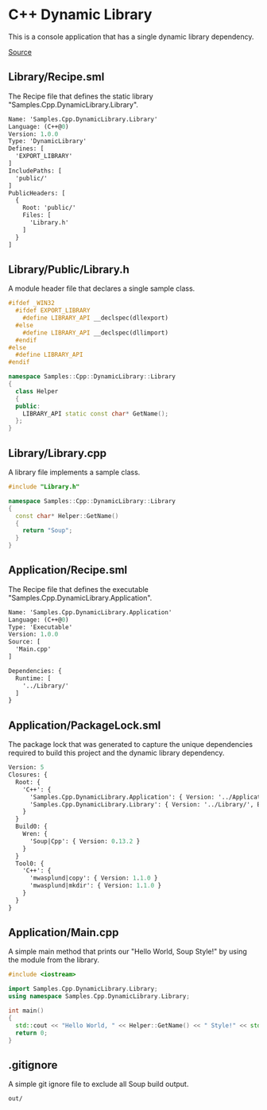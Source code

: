 # C++ Dynamic Library
This is a console application that has a single dynamic library dependency.

[Source](https://github.com/soup-build/soup/tree/main/Samples/Cpp/DynamicLibrary)

## Library/Recipe.sml
The Recipe file that defines the static library "Samples.Cpp.DynamicLibrary.Library".
```sml
Name: 'Samples.Cpp.DynamicLibrary.Library'
Language: (C++@0)
Version: 1.0.0
Type: 'DynamicLibrary'
Defines: [
  'EXPORT_LIBRARY'
]
IncludePaths: [
  'public/'
]
PublicHeaders: [
  {
    Root: 'public/'
    Files: [
      'Library.h'
    ]
  }
]
```

## Library/Public/Library.h
A module header file that declares a single sample class.
```cpp
#ifdef _WIN32
  #ifdef EXPORT_LIBRARY
    #define LIBRARY_API __declspec(dllexport)
  #else
    #define LIBRARY_API __declspec(dllimport)
  #endif
#else
  #define LIBRARY_API
#endif

namespace Samples::Cpp::DynamicLibrary::Library
{
  class Helper
  {
  public:
    LIBRARY_API static const char* GetName();
  };
}
```

## Library/Library.cpp
A library file implements a sample class.
```cpp
#include "Library.h"

namespace Samples::Cpp::DynamicLibrary::Library
{
  const char* Helper::GetName()
  {
    return "Soup";
  }
}
```

## Application/Recipe.sml
The Recipe file that defines the executable "Samples.Cpp.DynamicLibrary.Application".
```sml
Name: 'Samples.Cpp.DynamicLibrary.Application'
Language: (C++@0)
Type: 'Executable'
Version: 1.0.0
Source: [
  'Main.cpp'
]

Dependencies: {
  Runtime: [
    '../Library/'
  ]
}
```

## Application/PackageLock.sml
The package lock that was generated to capture the unique dependencies required to build this project and the dynamic library dependency.
```sml
Version: 5
Closures: {
  Root: {
    'C++': {
      'Samples.Cpp.DynamicLibrary.Application': { Version: '../Application', Build: 'Build0', Tool: 'Tool0' }
      'Samples.Cpp.DynamicLibrary.Library': { Version: '../Library/', Build: 'Build0', Tool: 'Tool0' }
    }
  }
  Build0: {
    Wren: {
      'Soup|Cpp': { Version: 0.13.2 }
    }
  }
  Tool0: {
    'C++': {
      'mwasplund|copy': { Version: 1.1.0 }
      'mwasplund|mkdir': { Version: 1.1.0 }
    }
  }
}
```

## Application/Main.cpp
A simple main method that prints our "Hello World, Soup Style!" by using the module from the library.
```cpp
#include <iostream>

import Samples.Cpp.DynamicLibrary.Library;
using namespace Samples.Cpp.DynamicLibrary.Library;

int main()
{
  std::cout << "Hello World, " << Helper::GetName() << " Style!" << std::endl;
  return 0;
}
```

## .gitignore
A simple git ignore file to exclude all Soup build output.
```
out/
```
